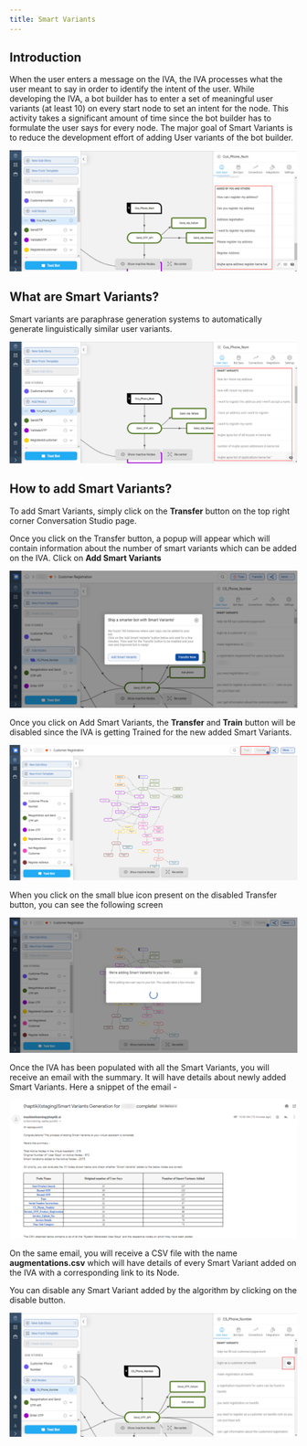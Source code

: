 ```yaml
---
title: Smart Variants
---
```


## Introduction

When the user enters a message on the IVA, the IVA processes what the user meant to say in order to identify the intent of the user. While developing the IVA, a bot builder has to enter a set of meaningful user variants (at least 10) on every start node to set an intent for the node. This activity takes a significant amount of time since the bot builder has to formulate the user says for every node. The major goal of Smart Variants is to reduce the development effort of adding User variants of the bot builder.

![usersays_addedbyyou](assets/smartvariants1.png)

## What are Smart Variants?

Smart variants are paraphrase generation systems to automatically generate linguistically similar user variants.

![smartvariantsdisplay](assets/smartvariants2.png)

## How to add Smart Variants?

To add Smart Variants, simply click on the **Transfer** button on the top right corner Conversation Studio page.

Once you click on the Transfer button, a popup will appear which will contain information about the number of smart variants which can be added on the IVA.
Click on **Add Smart Variants**

![addsmartvariants](assets/smartvariants5.png)

Once you click on Add Smart Variants, the **Transfer** and **Train** button will be disabled since the IVA is getting Trained for the new added Smart Variants.

![addsmartvariants](assets/smartvariants6.png)

When you click on the small blue icon present on the disabled Transfer button, you can see the following screen

![addsmartvariants](assets/smartvariants7.png)

Once the IVA has been populated with all the Smart Variants, you will receive an email with the summary. It will have details about newly added Smart Variants. Here a snippet of the email - 

![smartvariantsemail](assets/smartvariants8.png)

On the same email, you will receive a CSV file with the name **augmentations.csv** which will have details of every Smart Variant added on the IVA with a corresponding link to its Node.

You can disable any Smart Variant added by the algorithm by clicking on the disable button.

![disablesmartvariants](assets/smartvariants3.png)
